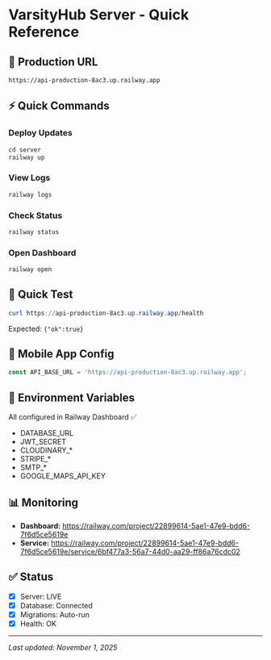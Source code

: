 # VarsityHub Server - Quick Reference

## 🔗 Production URL
```
https://api-production-8ac3.up.railway.app
```

## ⚡ Quick Commands

### Deploy Updates
```powershell
cd server
railway up
```

### View Logs
```powershell
railway logs
```

### Check Status
```powershell
railway status
```

### Open Dashboard
```powershell
railway open
```

## 🧪 Quick Test
```powershell
curl https://api-production-8ac3.up.railway.app/health
```
Expected: `{"ok":true}`

## 📱 Mobile App Config
```typescript
const API_BASE_URL = 'https://api-production-8ac3.up.railway.app';
```

## 🔑 Environment Variables
All configured in Railway Dashboard ✅
- DATABASE_URL
- JWT_SECRET
- CLOUDINARY_*
- STRIPE_*
- SMTP_*
- GOOGLE_MAPS_API_KEY

## 📊 Monitoring
- **Dashboard:** https://railway.com/project/22899614-5ae1-47e9-bdd6-7f6d5ce5619e
- **Service:** https://railway.com/project/22899614-5ae1-47e9-bdd6-7f6d5ce5619e/service/6bf477a3-56a7-44d0-aa29-ff86a76cdc02

## ✅ Status
- [x] Server: LIVE
- [x] Database: Connected
- [x] Migrations: Auto-run
- [x] Health: OK

---
*Last updated: November 1, 2025*

